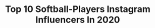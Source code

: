---
title: Top 10 Softball-Players Instagram Influencers In 2020
description: >-
  Find top softball-players Instagram influencers in 2020. Most popular hashtags: #softball #tiktok #softballplayer.
platform: Instagram
hits: 27
text_top: Analyze the top-rated Instagram accounts on inBeat.
text_bottom: Our database aggregates 27 Instagram influencers like this for you to collaborate.
profiles:
  - username: "deviedev"
    fullname: >-
      DevieDev
    bio: >-
      ▪️Boy mom to Onyx ▪️Former @husker_softball player ▪️Boss ✨ ▪️Owner of @shopdevieco ▪️Fitness Enthusiast 💎Young Queen on her hustle 💎 Los Angeles, CA
    location: "United States"
    followers: 5390
    engagement: 707
    commentsToLikes: 0.105591
    id: ckaotg02yvrts0i78vfjiin9p
    verified: false
    hashtags: "#bossbabes, #girlbosses, #fruitsnackchallenge, #womeninbusiness"
  - username: "nikki_____p"
    fullname: >-
      Nicole Pendley
    bio: >-
      New Mexico/Oklahoma/Mississippi OU Softball Alumni 2X National Champion Graduate assistant @hailstatesb Professional softball player @auprosports
    location: "United States"
    followers: 15409
    engagement: 571
    commentsToLikes: 0.012913
    id: ck5c9jcn3bjao0i11tfan6s68
    verified: false
    hashtags: "#womensupportingwomen"
  - username: "shelbypendley"
    fullname: >-
      shelby (pendley) McCranie
    bio: >-
      Professional softball player USSSA Pride & @auprosports New Mexico/Oklahoma/Florida/Japan Boomer Sooner ❤️Ethan McCranie❤️
    location: "United States"
    followers: 13683
    engagement: 557
    commentsToLikes: 0.012356
    id: ck5hhetus7umu0i11ypy4oe5f
    verified: false
    hashtags: "#firstyathlete, #firstyfastpitch"
  - username: "aj_andrews_"
    fullname: >-
      A.J. Andrews
    bio: >-
      💫Yoncé of Softball ⚡️LSU softball Alum ⚡️Professional softball player @auprosports ⚡️Tv Hostess ⚡️Motivational Speaker 📧 aj@a3ventures.net
    location: "United States"
    followers: 39923
    engagement: 414
    commentsToLikes: 0.028485
    id: ck1386wyfes4i0i19lng8xdzl
    verified: true
    hashtags: "#athlete, #outfield, #training, #motivation"
  - username: "ivaanagram"
    fullname: >-
      Ivy 🇧🇬 🇺🇸
    bio: >-
      • National softball player • 5 times national softball champion • 3 time holder Bulgarian softball cup • DM for collaboration • windsurf teacher
    location: ""
    followers: 34575
    engagement: 544
    commentsToLikes: 0.005562
    id: ck8wgbxk9h2ql0j78txtbriqx
    verified: false
    hashtags: "#tiktok, #video, #quarantine, #stayhome"
  - username: "khollataylor"
    fullname: >-
      🅚🅗🅐🅛🅐
    bio: >-
      ArTist: KhMarTay 🎤 Professional Softball Player 17’🇨🇭18’ 🇳🇿 19’ 🇺🇸 @calsb and @caltfxc Alumni🐻💛💙 Remember this Viral Vid ⤵️
    location: "United States"
    followers: 6120
    engagement: 586
    commentsToLikes: 0.135515
    id: ck5hh1uq65yas0i11pd3et87q
    verified: false
    hashtags: "#2020"
  - username: "meganwiggins25"
    fullname: >-
      Megan Wiggins
    bio: >-
      🚨@ugasoftball Alumni 🚨@usssafloridapride Professional softball player 🚨@auprosports professional athlete 🚨Antique & vintage enthusiast
    location: "United States"
    followers: 10385
    engagement: 429
    commentsToLikes: 0.025616
    id: ck1386ukserrw0i19eoq58z3o
    verified: false
    hashtags: "#127longestyardsale, #beunlimited, #pride, #lgbtq"
  - username: "ua2112"
    fullname: >-
      Kelly Kretschman OLY
    bio: >-
      2x Olympian Gold Medalist ‘04 2008 Silver Medalist 13 year NPF Player 3 year Japan Professional Softball Player Current team: @todamedics
    location: "United States"
    followers: 11276
    engagement: 1030
    commentsToLikes: 0.008311
    id: ck5c9j983bj240i119rlfirwe
    verified: false
    hashtags: ""
  - username: "loloevans13"
    fullname: >-
      Lauren “Lolo” Evans
    bio: >-
      •University of South Florida Softball Alum🐂 •Great Britain Softball🇬🇧
    location: "United States"
    followers: 5934
    engagement: 1271
    commentsToLikes: 0.040880
    id: ck15ra9p66xnj0i19o73dhqfm
    verified: false
    hashtags: "#dog, #beautiful, #cute, #ocean"
  - username: "softballtiktoks"
    fullname: >-
      #1 Softball Tik Tok Account
    bio: >-
      Posting fun & creative SoftballTikToks DM + Tag to be featured FOLLOW @logankellyofficial (feature of the week) #softballtiktoks
    location: ""
    followers: 18012
    engagement: 1644
    commentsToLikes: 0.006058
    id: ck8szf1kio6si0j78l3hzlhh0
    verified: false
    hashtags: "#softballstrong, #tiktok, #tiktokgirls, #tiktokstars"
---